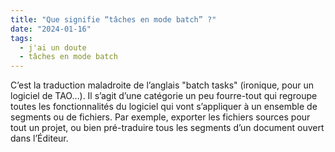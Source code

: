 ```yaml
---
title: "Que signifie “tâches en mode batch” ?"
date: "2024-01-16"
tags:
  - j'ai un doute
  - tâches en mode batch
---
```


C’est la traduction maladroite de l’anglais "batch tasks" (ironique, pour un logiciel de TAO…). Il s’agit d’une catégorie un peu fourre-tout qui regroupe toutes les fonctionnalités du logiciel qui vont s’appliquer à un ensemble de segments ou de fichiers. Par exemple, exporter les fichiers sources pour tout un projet, ou bien pré-traduire tous les segments d’un document ouvert dans l’Éditeur.

